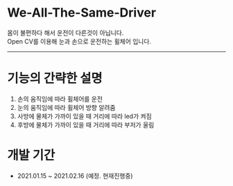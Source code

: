 # We-All-The-Same-Driver 
몸이 불편하다 해서 운전이 다른것이 아닙니다.\
Open CV를 이용해 눈과 손으로 운전하는 휠체어 입니다. 

------------------------------------------------------
# 기능의 간략한 설명
1. 손의 움직임에 따라 휠체어를 운전  
2. 눈의 움직임에 따라 휠체어 방향 알려줌
3. 사방에 물체가 가까이 있을 때 거리에 따라 led가 켜짐
4. 후방에 물체가 가까이 있을 때 거리에 따라 부저가 울림

# 개발 기간
- 2021.01.15 ~ 2021.02.16 (예정. 현재진행중)

